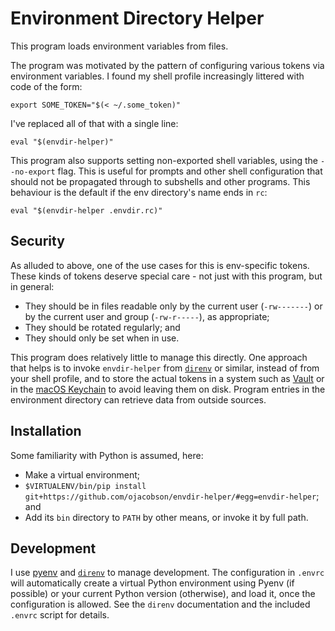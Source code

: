 # Environment Directory Helper

This program loads environment variables from files.

The program was motivated by the pattern of configuring various tokens via
environment variables. I found my shell profile increasingly littered with code
of the form:

    export SOME_TOKEN="$(< ~/.some_token)"

I've replaced all of that with a single line:

    eval "$(envdir-helper)"

This program also supports setting non-exported shell variables, using the
`--no-export` flag. This is useful for prompts and other shell configuration
that should not be propagated through to subshells and other programs. This behaviour is the default if the env directory's name ends in `rc`:

    eval "$(envdir-helper .envdir.rc)"

## Security

As alluded to above, one of the use cases for this is env-specific tokens. These
kinds of tokens deserve special care - not just with this program, but in
general:

* They should be in files readable only by the current user (`-rw-------`) or by
  the current user and group (`-rw-r-----`), as appropriate;
* They should be rotated regularly; and
* They should only be set when in use.

This program does relatively little to manage this directly. One approach that helps is to invoke `envdir-helper` from [`direnv`] or similar, instead of from your shell profile, and to store the actual tokens in a system such as [Vault] or in the [macOS Keychain] to avoid leaving them on disk. Program entries in the environment directory can retrieve data from outside sources.

[`direnv`]: https://direnv.net/
[Vault]: https://www.vaultproject.io/
[macOS Keychain]: https://developer.apple.com/documentation/security/keychain_services/keychain_items/searching_for_keychain_items

## Installation

Some familiarity with Python is assumed, here:

* Make a virtual environment;
* `$VIRTUALENV/bin/pip install git+https://github.com/ojacobson/envdir-helper/#egg=envdir-helper`; and
* Add its `bin` directory to `PATH` by other means, or invoke it by full path.

## Development

I use [pyenv] and [`direnv`] to manage development. The configuration in
`.envrc` will automatically create a virtual Python environment using Pyenv (if
possible) or your current Python version (otherwise), and load it, once the
configuration is allowed. See the `direnv` documentation and the included
`.envrc` script for details.

[pyenv]: https://github.com/pyenv/pyenv
